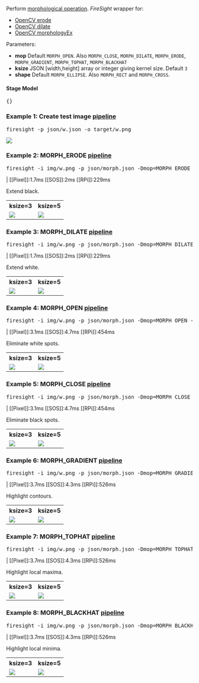 Perform [morphological operation](http://en.wikipedia.org/wiki/Mathematical_morphology). 
_FireSight_ wrapper for:
* [OpenCV erode](http://docs.opencv.org/modules/imgproc/doc/filtering.html?highlight=erode#erode)
* [OpenCV dilate](http://docs.opencv.org/modules/imgproc/doc/filtering.html?highlight=dilate#dilate)
* [OpenCV morphologyEx](http://docs.opencv.org/modules/imgproc/doc/filtering.html?highlight=morphologyex#morphologyex)

Parameters:
* **mop** Default `MORPH_OPEN`. Also `MORPH_CLOSE`, `MORPH_DILATE`, `MORPH_ERODE`, `MORPH_GRADIENT`, `MORPH_TOPHAT`, `MORPH_BLACKHAT`
* **ksize** JSON [width,height] array or integer giving kernel size. Default `3`
* **shape** Default `MORPH_ELLIPSE`. Also `MORPH_RECT` and `MORPH_CROSS`.

#### Stage Model
<pre>{}</pre>

### Example 1: Create test image [pipeline](https://github.com/firepick1/FireSight/blob/master/json/w.json)
<pre>firesight -p json/w.json -o target/w.png</pre>
<img src="https://github.com/firepick1/FireSight/blob/master/img/w.png?raw=true">

### Example 2: MORPH_ERODE [pipeline](https://github.com/firepick1/FireSight/blob/master/json/morph.json)
<pre>firesight -i img/w.png -p json/morph.json -Dmop=MORPH_ERODE -Dksize=3 -o target/morph-erode-3.png</pre>
| [[Pixel]]:1.7ms [[SOS]]:2ms [[RPi]]:229ms 

Extend black.
<table>
<tr><th>ksize=3</th><th>ksize=5</th></tr>
<tr><td>
<img src="https://github.com/firepick1/FireSight/blob/master/img/morph-erode-3.png?raw=true">
</td><td>
<img src="https://github.com/firepick1/FireSight/blob/master/img/morph-erode-5.png?raw=true">
</td></tr>
</table>

### Example 3: MORPH_DILATE [pipeline](https://github.com/firepick1/FireSight/blob/master/json/morph.json)
<pre>firesight -i img/w.png -p json/morph.json -Dmop=MORPH_DILATE -Dksize=3 -o target/morph-dilate-3.png</pre>
| [[Pixel]]:1.7ms [[SOS]]:2ms [[RPi]]:229ms 

Extend white.
<table>
<tr><th>ksize=3</th><th>ksize=5</th></tr>
<tr><td>
<img src="https://github.com/firepick1/FireSight/blob/master/img/morph-dilate-3.png?raw=true">
</td><td>
<img src="https://github.com/firepick1/FireSight/blob/master/img/morph-dilate-5.png?raw=true">
</td></tr>
</table>


### Example 4: MORPH_OPEN [pipeline](https://github.com/firepick1/FireSight/blob/master/json/morph.json)
<pre>firesight -i img/w.png -p json/morph.json -Dmop=MORPH_OPEN -Dksize=3 -o target/morph-open-3.png</pre>
| [[Pixel]]:3.1ms [[SOS]]:4.7ms [[RPi]]:454ms 

Eliminate white spots.
<table>
<tr><th>ksize=3</th><th>ksize=5</th></tr>
<tr><td>
<img src="https://github.com/firepick1/FireSight/blob/master/img/morph-open-3.png?raw=true">
</td><td>
<img src="https://github.com/firepick1/FireSight/blob/master/img/morph-open-5.png?raw=true">
</td></tr>
</table>


### Example 5: MORPH_CLOSE [pipeline](https://github.com/firepick1/FireSight/blob/master/json/morph.json)
<pre>firesight -i img/w.png -p json/morph.json -Dmop=MORPH_CLOSE -Dksize=3 -o target/morph-close-3.png</pre>
| [[Pixel]]:3.1ms [[SOS]]:4.7ms [[RPi]]:454ms 

Eliminate black spots.
<table>
<tr><th>ksize=3</th><th>ksize=5</th></tr>
<tr><td>
<img src="https://github.com/firepick1/FireSight/blob/master/img/morph-close-3.png?raw=true">
</td><td>
<img src="https://github.com/firepick1/FireSight/blob/master/img/morph-close-5.png?raw=true">
</td></tr>
</table>

### Example 6: MORPH_GRADIENT [pipeline](https://github.com/firepick1/FireSight/blob/master/json/morph.json)
<pre>firesight -i img/w.png -p json/morph.json -Dmop=MORPH_GRADIENT -Dksize=3 -o target/morph-gradient-3.png</pre>
| [[Pixel]]:3.7ms [[SOS]]:4.3ms [[RPi]]:526ms 

Highlight contours.
<table>
<tr><th>ksize=3</th><th>ksize=5</th></tr>
<tr><td>
<img src="https://github.com/firepick1/FireSight/blob/master/img/morph-gradient-3.png?raw=true">
</td><td>
<img src="https://github.com/firepick1/FireSight/blob/master/img/morph-gradient-5.png?raw=true">
</td></tr>
</table>

### Example 7: MORPH_TOPHAT [pipeline](https://github.com/firepick1/FireSight/blob/master/json/morph.json)
<pre>firesight -i img/w.png -p json/morph.json -Dmop=MORPH_TOPHAT -Dksize=3 -o target/morph-tophat-3.png</pre>
| [[Pixel]]:3.7ms [[SOS]]:4.3ms [[RPi]]:526ms 

Highlight local maxima.
<table>
<tr><th>ksize=3</th><th>ksize=5</th></tr>
<tr><td>
<img src="https://github.com/firepick1/FireSight/blob/master/img/morph-tophat-3.png?raw=true">
</td><td>
<img src="https://github.com/firepick1/FireSight/blob/master/img/morph-tophat-5.png?raw=true">
</td></tr>
</table>

### Example 8: MORPH_BLACKHAT [pipeline](https://github.com/firepick1/FireSight/blob/master/json/morph.json)
<pre>firesight -i img/w.png -p json/morph.json -Dmop=MORPH_BLACKHAT -Dksize=3 -o target/morph-blackhat-3.png</pre>
| [[Pixel]]:3.7ms [[SOS]]:4.3ms [[RPi]]:526ms 

Highlight local minima.
<table>
<tr><th>ksize=3</th><th>ksize=5</th></tr>
<tr><td>
<img src="https://github.com/firepick1/FireSight/blob/master/img/morph-blackhat-3.png?raw=true">
</td><td>
<img src="https://github.com/firepick1/FireSight/blob/master/img/morph-blackhat-5.png?raw=true">
</td></tr>
</table>

